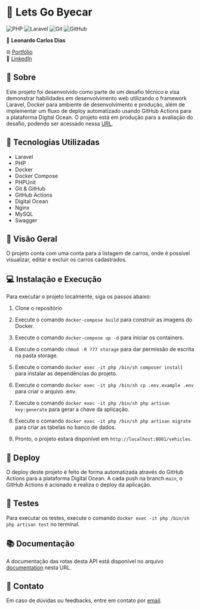 # 🚗 Lets Go Byecar

![PHP](https://img.shields.io/badge/php-6DA55F?style=for-the-badge&logo=node.js&logoColor=white)
![Laravel](https://img.shields.io/badge/laravel-%23323330.svg?style=for-the-badge&logo=nodemon&logoColor=%BBDEAD)
![Git](https://img.shields.io/badge/git-%23F05033.svg?style=for-the-badge&logo=git&logoColor=white)
![GitHub](https://img.shields.io/badge/github-%23121011.svg?style=for-the-badge&logo=github&logoColor=white)

👤 **Leonardo Carlos Dias**

🌐 [Portfólio](https://leocarlos-dias.github.io/personal-portfolio/)  
🔗 [LinkedIn](https://www.linkedin.com/in/leonardocsdias/)

## 📖 Sobre

Este projeto foi desenvolvido como parte de um desafio técnico e visa demonstrar habilidades em desenvolvimento web utilizando o framework Laravel, Docker para ambiente de desenvolvimento e produção, além de implementar um fluxo de deploy automatizado usando GitHub Actions para a plataforma Digital Ocean. O projeto está em produção para a avaliação do desafio, podendo ser acessado nessa [URL](http://144.126.222.30:8001/vehicles).

## 🚀 Tecnologias Utilizadas

- Laravel
- PHP
- Docker
- Docker Compose
- PHPUnit
- Git & GitHub
- GitHub Actions
- Digital Ocean
- Nginx
- MySQL
- Swagger

## 🎯 Visão Geral

O projeto conta com uma conta para a listagem de carros, onde é possível visualizar, editar e excluir os carros cadastrados. 


## 💻 Instalação e Execução

Para executar o projeto localmente, siga os passos abaixo:

1. Clone o repositório

2. Execute o comando `docker-compose build` para construir as imagens do Docker.

3. Execute o comando `docker-compose up -d` para iniciar os containers.

4. Execute o comando `chmod -R 777 storage` para dar permissão de escrita na pasta storage.

5. Execute o comando `docker exec -it php /bin/sh composer install` para instalar as dependências do projeto.

6. Execute o comando `docker exec -it php /bin/sh cp .env.example .env` para criar o arquivo .env.

7. Execute o comando `docker exec -it php /bin/sh php artisan key:generate` para gerar a chave da aplicação.

8. Execute o comando `docker exec -it php /bin/sh php artisan migrate` para criar as tabelas no banco de dados.

9. Pronto, o projeto estará disponível em `http://localhost:8001/vehicles`.

## 🚢 Deploy

O deploy deste projeto é feito de forma automatizada através do GitHub Actions para a plataforma Digital Ocean. A cada push na branch `main`, o GitHub Actions é acionado e realiza o deploy da aplicação.

## 🧪 Testes

Para executar os testes, execute o comando `docker exec -it php /bin/sh php artisan test` no terminal.

## 📚 Documentação

A documentação das rotas desta API está disponível no arquivo [documentation](http://144.126.222.30:8001/vehicles) nesta URL.

## 💌 Contato

Em caso de dúvidas ou feedbacks, entre em contato por [email](mailto:leocsdias@hotmail.com).
